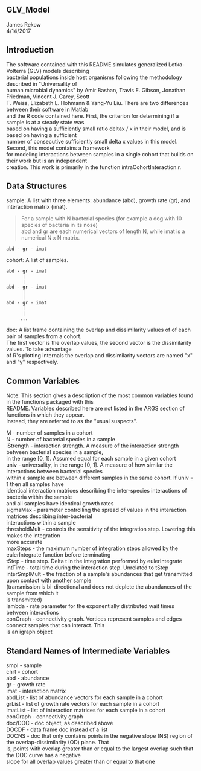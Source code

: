 ## GLV_Model ##  
  
James Rekow  
4/14/2017  
  
## Introduction ##  
  
The software contained with this README simulates generalized Lotka-Volterra (GLV) models describing  
bacterial populations inside host organisms following the methodology described in "Universality of  
human microbial dynamics" by Amir Bashan, Travis E. Gibson, Jonathan Friedman, Vincent J. Carey, Scott  
T. Weiss, Elizabeth L. Hohmann & Yang-Yu Liu. There are two differences between their software in Matlab  
and the R code contained here. First, the criterion for determining if a sample is at a steady state was  
based on having a sufficiently small ratio deltax / x in their model, and is based on having a sufficient  
number of consecutive sufficiently small delta x values in this model. Second, this model contains a framework  
for modeling interactions between samples in a single cohort that builds on their work but is an independent  
creation. This work is primarily in the function intraCohortInteraction.r.  
  
## Data Structures ##  
  
sample: A list with three elements: abundance (abd), growth rate (gr), and interaction matrix (imat).  
> For a sample with N bacterial species (for example a dog with 10 species of bacteria in its nose)  
> abd and gr are each numerical vectors of length N, while imat is a numerical N x N matrix.  
  
	abd - gr - imat  
  
cohort: A list of samples.  
  
	abd - gr - imat  
          |  
          |  
	abd - gr - imat  
          |   
          |  
	abd - gr - imat   
          |  
          |
  	     ...  
  
doc: A list frame containing the overlap and dissimilarity values of of each pair of samples from a cohort.  
     The first vector is the overlap values, the second vector is the dissimilarity values. To take advantage  
     of R's plotting internals the overlap and dissimilarity vectors are named "x" and "y" respectively.  
  
## Common Variables ##  
  
Note: This section gives a description of the most common variables found in the functions packaged with this  
      README. Variables described here are not listed in the ARGS section of functions in which they appear.  
      Instead, they are referred to as the "usual suspects".  
  
M             - number of samples in a cohort  
N             - number of bacterial species in a sample  
iStrength     - interaction strength. A measure of the interaction strength between bacterial species in a sample,  
                in the range [0, 1]. Assumed equal for each sample in a given cohort  
univ          - universality, in the range [0, 1]. A measure of how similar the interactions between bacterial species  
                within a sample are between different samples in the same cohort. If univ = 1 then all samples have  
                identical interaction matrices describing the inter-species interactions of bacteria within the sample  
                and all samples have identical growth rates  
sigmaMax      - parameter controlling the spread of values in the interaction matrices describing inter-bacterial  
                interactions within a sample  
thresholdMult - controls the sensitivity of the integration step. Lowering this makes the integration  
                more accurate  
maxSteps      - the maximum number of integration steps allowed by the eulerIntegrate function before terminating  
tStep         - time step. Delta t in the integration performed by eulerIntegrate  
intTime       - total time during the interaction step. Unrelated to tStep  
interSmplMult - the fraction of a sample's abundances that get transmitted upon contact with another sample   
                (transmission is bi-directional and does not deplete the abundances of the sample from which it  
                is transmitted)  
lambda        - rate parameter for the exponentially distributed wait times between interactions  
conGraph      - connectivity graph. Vertices represent samples and edges connect samples that can interact. This  
                is an igraph object  
  
## Standard Names of Intermediate Variables ##  
  
smpl     - sample  
chrt     - cohort  
abd      - abundance  
gr       - growth rate  
imat     - interaction matrix  
abdList  - list of abundance vectors for each sample in a cohort  
grList   - list of growth rate vectors for each sample in a cohort  
imatList - list of interaction matrices for each sample in a cohort  
conGraph - connectivity graph  
doc/DOC  - doc object, as described above  
DOCDF    - data frame doc instead of a list  
DOCNS    - doc that only contains points in the negative slope (NS) region of the overlap-dissimilarity (OD) plane. That  
           is, points with overlap greater than or equal to the largest overlap such that the DOC curve has a negative   
           slope for all overlap values greater than or equal to that one  
